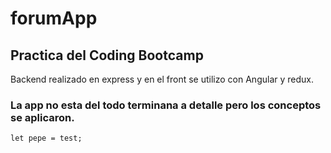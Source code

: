 # forumApp

## Practica del Coding Bootcamp

Backend realizado en express y en el front se utilizo con Angular y redux.

### La app no esta del todo terminana a detalle pero los conceptos se aplicaron.

``` 
let pepe = test;
```
